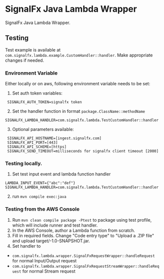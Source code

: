 # SignalFx Java Lambda Wrapper

SignalFx Java Lambda Wrapper.

## Testing
Test example is available at `com.signalfx.lambda.example.CustomHandler::handler`. Make appropriate changes if needed.

### Environment Variable
Either locally or on aws, following environment variable needs to be set:

1) Set auth token variables:
```
 SIGNALFX_AUTH_TOKEN=signalfx token
```
2) Set the handler function in format `package.ClassName::methodName`
```
SIGNALFX_LAMBDA_HANDLER=com.signalfx.lambda.TestCustomHandler::handler
```
3) Optional parameters available:
```
 SIGNALFX_API_HOSTNAME=[ingest.signalfx.com]
 SIGNALFX_API_PORT=[443]
 SIGNALFX_API_SCHEME=[https]
 SIGNALFX_SEND_TIMEOUT=milliseconds for signalfx client timeout [2000]
```

### Testing locally.
1) Set test input event and lambda function handler
```
LAMBDA_INPUT_EVENT={"abc":"def"}
SIGNALFX_LAMBDA_HANDLER=com.signalfx.lambda.TestCustomHandler::handler
```
2) run `mvn compile exec:java`

### Testing from the AWS Console
1) Run `mvn clean compile package -Ptest` to package using test profile, which will include runner and test handler.
2) In the AWS Console, author a Lambda function from scratch.
3) Fill in required fields. Change "Code entry type" to "Upload a .ZIP file"
and upload target/<mvn-package-name>-1.0-SNAPSHOT.jar.
4) Set handler to
- `com.signalfx.lambda.wrapper.SignalFxRequestWrapper::handleRequest` for normal Input/Output request
- `com.signalfx.lambda.wrapper.SignalFxRequestStreamWrapper::handleRequest` for normal Stream request